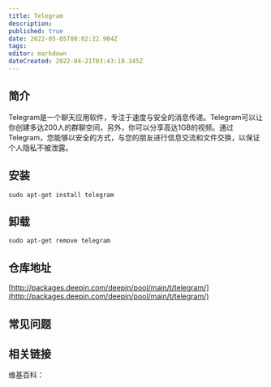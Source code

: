 ```yaml
---
title: Telegram
description: 
published: true
date: 2022-05-05T08:02:22.904Z
tags: 
editor: markdown
dateCreated: 2022-04-21T03:43:10.345Z
---
```


## 简介

Telegram是一个聊天应用软件，专注于速度与安全的消息传递。Telegram可以让你创建多达200人的群聊空间，另外，你可以分享高达1GB的视频。通过Telegram，您能够以安全的方式，与您的朋友进行信息交流和文件交换，以保证个人隐私不被泄露。

## 安装

`sudo apt-get install telegram`

## 卸载

`sudo apt-get remove telegram`

## 仓库地址

[http://packages.deepin.com/deepin/pool/main/t/telegram/](http://packages.deepin.com/deepin/pool/main/t/telegram/)


## 常见问题


## 相关链接

维基百科：